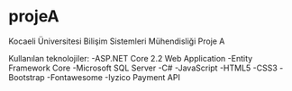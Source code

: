 # projeA
Kocaeli Üniversitesi Bilişim Sistemleri Mühendisliği Proje A

Kullanılan teknolojiler:
-ASP.NET Core 2.2 Web Application
-Entity Framework Core
-Microsoft SQL Server
-C#
-JavaScript
-HTML5
-CSS3
-Bootstrap
-Fontawesome
-Iyzico Payment API



